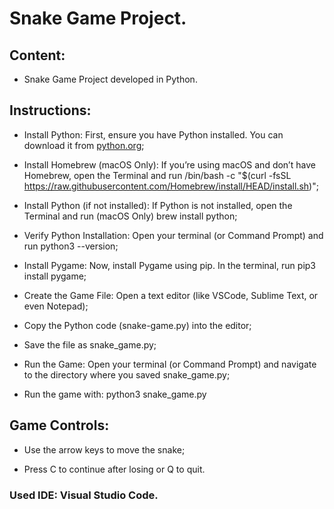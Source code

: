 # Snake Game Project.

## Content:

- Snake Game Project developed in Python.

## Instructions:

- Install Python: First, ensure you have Python installed. You can download it from [python.org](https://www.python.org/downloads/);

- Install Homebrew (macOS Only): If you’re using macOS and don’t have Homebrew, open the Terminal and run /bin/bash -c "$(curl -fsSL https://raw.githubusercontent.com/Homebrew/install/HEAD/install.sh)";

- Install Python (if not installed): If Python is not installed, open the Terminal and run (macOS Only) brew install python;

- Verify Python Installation: Open your terminal (or Command Prompt) and run python3 --version;

- Install Pygame: Now, install Pygame using pip. In the terminal, run pip3 install pygame;

- Create the Game File: Open a text editor (like VSCode, Sublime Text, or even Notepad);
  
- Copy the Python code (snake-game.py) into the editor;

- Save the file as snake_game.py;

- Run the Game: Open your terminal (or Command Prompt) and navigate to the directory where you saved snake_game.py;

- Run the game with: python3 snake_game.py

## Game Controls:

- Use the arrow keys to move the snake;

- Press C to continue after losing or Q to quit.

### Used IDE: Visual Studio Code.
